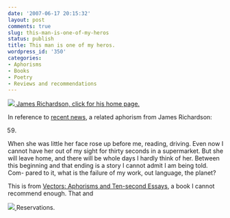 ```yaml
---
date: '2007-06-17 20:15:32'
layout: post
comments: true
slug: this-man-is-one-of-my-heros
status: publish
title: This man is one of my heros.
wordpress_id: '350'
categories:
- Aphorisms
- Books
- Poetry
- Reviews and recommendations
---
```



[
![](http://www.phfactor.net/wp-pics/richardson.jpg)
James Richardson, click for his home page.
](http://www.princeton.edu/~visarts/cwr/faculty/jrichardson.html)

In reference to [recent news](http://www.phfactor.net/wp/2007/06/12/349/), a related aphorism from James Richardson:



> 
59.
When she was little her face rose up before
me, reading, driving. Even now I cannot have
her out of my sight for thirty seconds in a 
supermarket. But she will leave home, and
there will be whole days I hardly think of her.
Between this beginning and that ending is a 
story I cannot admit I am being told. Com-
pared to it, what is the failure of my work, out
language, the planet?




This is from [Vectors: Aphorisms and Ten-second Essays](http://www.amazon.com/Vectors-Aphorisms-Ten-Second-James-Richardson/dp/0967266882/ref=sr_1_1/104-9715015-2749517?ie=UTF8&s=books&qid=1182131508&sr=8-1), a book I cannot recommend enough. That and 

[
![](http://www.phfactor.net/wp-pics/reservations.jpg)
](http://www.amazon.com/Reservations-Princeton-Contemporary-Poets-Richardson/dp/0691013349/ref=sr_1_1/104-9715015-2749517?ie=UTF8&s=books&qid=1182140047&sr=8-1)Reservations. 


